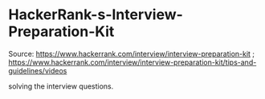 # HackerRank-s-Interview-Preparation-Kit
Source: https://www.hackerrank.com/interview/interview-preparation-kit ;
https://www.hackerrank.com/interview/interview-preparation-kit/tips-and-guidelines/videos


solving the interview questions.
